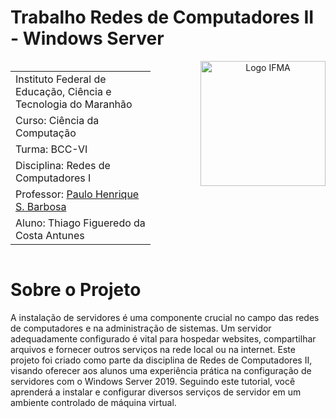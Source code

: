 # Trabalho Redes de Computadores II - Windows Server

<div align="center">
<div style="display: flex;">
  <table>
    <tr><td>Instituto Federal de Educação, Ciência e Tecnologia do Maranhão</td></tr>
    <tr><td>Curso: Ciência da Computação</td></tr>
    <tr><td>Turma: BCC-VI</td></tr>
    <tr><td>Disciplina: Redes de Computadores I</td></tr>
    <tr><td>Professor: <a href="https://github.com/agenteph">Paulo Henrique S. Barbosa</a></td></tr>
    <tr><td>Aluno: Thiago Figueredo da Costa Antunes</td></tr>
  </table>
  <img 
    src="https://noticiasconcursos.com.br/wp-content/uploads/2018/09/ifma.jpg" 
    alt="Logo IFMA" 
    height="200" 
    style="margin-left: 5rem;"
  />
</div>
</div>

# Sobre o Projeto

A instalação de servidores é uma componente crucial no campo das redes de computadores e na administração de sistemas. Um servidor adequadamente configurado é vital para hospedar websites, compartilhar arquivos e fornecer outros serviços na rede local ou na internet. Este projeto foi criado como parte da disciplina de Redes de Computadores II, visando oferecer aos alunos uma experiência prática na configuração de servidores com o Windows Server 2019. Seguindo este tutorial, você aprenderá a instalar e configurar diversos serviços de servidor em um ambiente controlado de máquina virtual.

